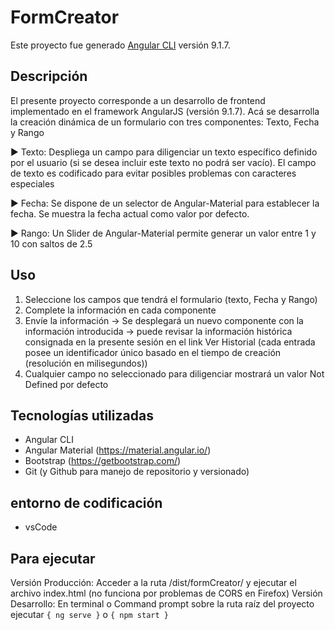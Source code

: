 # FormCreator

Este proyecto fue generado [Angular CLI](https://github.com/angular/angular-cli) versión 9.1.7.

## Descripción

El presente proyecto corresponde a un desarrollo de frontend implementado en el framework AngularJS (versión 9.1.7). Acá se desarrolla la creación dinámica de un formulario con tres componentes: Texto, Fecha y Rango

► Texto: Despliega un campo para diligenciar un texto específico definido por el usuario (si se desea incluir este texto no podrá ser vacío). El campo de texto es codificado para evitar posibles problemas con caracteres especiales

► Fecha: Se dispone de un selector de Angular-Material para establecer la fecha. Se muestra la fecha actual como valor por defecto.

► Rango: Un Slider de Angular-Material permite generar un valor entre 1 y 10 con saltos de 2.5

## Uso

1) Seleccione los campos que tendrá el formulario (texto, Fecha y Rango)
2) Complete la información en cada componente
3) Envíe la información
 → Se desplegará un nuevo componente con la información introducida
 → puede revisar la información histórica consignada en la presente sesión en el link Ver Historial (cada entrada posee un identificador único basado en el tiempo de creación (resolución en milisegundos))
4) Cualquier campo no seleccionado para diligenciar mostrará un valor Not Defined por defecto


## Tecnologías utilizadas
- Angular CLI
- Angular Material (https://material.angular.io/)
- Bootstrap (https://getbootstrap.com/)
- Git (y Github para manejo de repositorio y versionado)

## entorno de codificación
- vsCode

## Para ejecutar
Versión Producción: Acceder a la ruta /dist/formCreator/ y ejecutar el archivo index.html (no funciona por problemas de CORS en Firefox)
Versión Desarrollo: En terminal o Command prompt sobre la ruta raíz del proyecto ejecutar ```{ ng serve }``` o ```{ npm start }```
